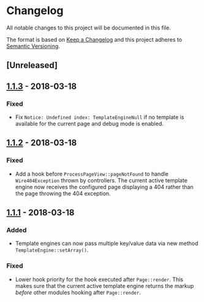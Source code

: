 # Changelog
All notable changes to this project will be documented in this file.

The format is based on [Keep a Changelog](http://keepachangelog.com/en/1.0.0/)
and this project adheres to [Semantic Versioning](http://semver.org/spec/v2.0.0.html).

## [Unreleased]

## [1.1.3] - 2018-03-18

### Fixed
* Fix `Notice: Undefined index: TemplateEngineNull` if no template is available for the current page
and debug mode is enabled.

## [1.1.2] - 2018-03-18

### Fixed
* Add a hook before `ProcessPageView::pageNotFound` to handle `Wire404Exception` thrown by controllers.
The current active template engine now receives the configured page displaying a 404 rather
than the page throwing the 404 exception.

## [1.1.1] - 2018-03-18

### Added
* Template engines can now pass multiple key/value data via new method `TemplateEngine::setArray()`.

### Fixed
* Lower hook priority for the hook executed after `Page::render`. This makes sure that the current active
template engine returns the markup *before* other modules hooking after `Page::render`.

[1.1.3]: https://github.com/wanze/TemplateEngineFactory/releases/tag/v1.1.3
[1.1.2]: https://github.com/wanze/TemplateEngineFactory/releases/tag/v1.1.2
[1.1.1]: https://github.com/wanze/TemplateEngineFactory/releases/tag/v1.1.1